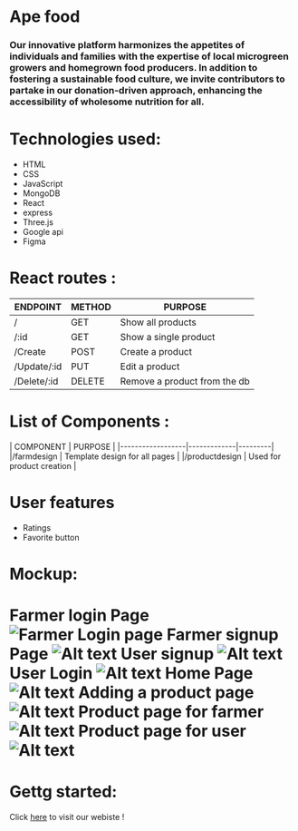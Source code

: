 # Ape food
### Our innovative platform harmonizes the appetites of individuals and families with the expertise of local microgreen growers and homegrown food producers. In addition to fostering a sustainable food culture, we invite contributors to partake in our donation-driven approach, enhancing the accessibility of wholesome nutrition for all.

# Technologies used:
* HTML 
* CSS
* JavaScript
* MongoDB
* React
* express
* Three.js
* Google api
* Figma


# React routes :
| ENDPOINT         | METHOD        | PURPOSE |
|------------------|-------------|---------|
|/            |  GET        | Show all products |
|/:id      |    GET     | Show a single product |
|/Create     |  POST   |  Create a product |
|/Update/:id      |  PUT    | Edit a product |
|/Delete/:id       |  DELETE       | Remove a product from the db |

# List of Components :
| COMPONENT        |    PURPOSE    |
|------------------|-------------|---------|
|/farmdesign        | Template design for all pages |
|/productdesign      | Used for  product creation |



# User features
- Ratings
- Favorite button

# Mockup:

# Farmer login Page  ![Farmer Login page](<images/farmer login page.png>)  Farmer signup Page ![Alt text](<images/farmer Signup page.png>) User signup ![Alt text](<images/User signup page.png>) User Login ![Alt text](<images/User login page.png>) Home Page ![Alt text](<images/Home page.png>) Adding a product page ![Alt text](images/Frame.png) Product page for farmer ![Alt text](<images/Product page for farmer.png>) Product page for user ![Alt text](<images/Product page for user.png>)
# Gettg started:

Click [here]() to visit our webiste !